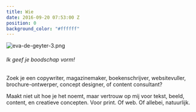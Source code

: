 ```yaml
---
title: Wie
date: 2016-09-20 07:53:00 Z
position: 0
background_color: "#ffffff"
---
```


![eva-de-geyter-3.png](/uploads/eva-de-geyter-3.png)
###### Ik geef je boodschap vorm!


Zoek je een copywriter, magazinemaker, boekenschrijver, websitevuller, brochure-ontwerper, concept designer, of content consultant? 


Maakt niet uit hoe je het noemt, maar vertrouw op mij voor tekst, beeld, content, en creatieve concepten. Voor print. Of web. Of allebei, natuurlijk.